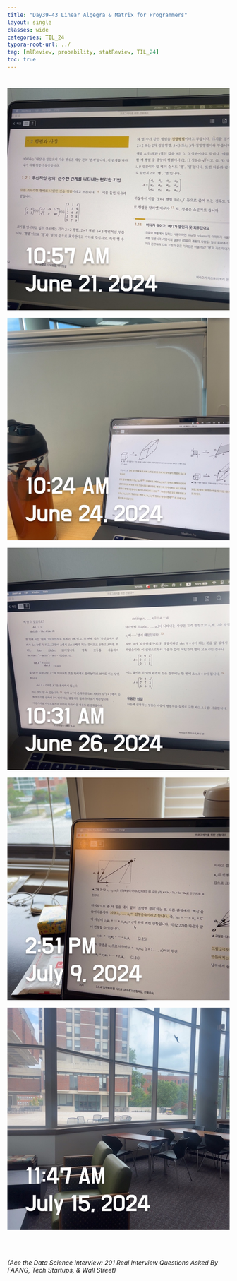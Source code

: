 ```yaml
---
title: "Day39-43 Linear Algegra & Matrix for Programmers"
layout: single
classes: wide
categories: TIL_24
typora-root-url: ../
tag: [mlReview, probability, statReview, TIL_24]
toc: true 
---
```


# 

![B457B861-8C6C-41B1-928E-BC958A20FD07_1_105_c](/images/2024-07-31-TIL24_Extra_Days(Day39-43)/B457B861-8C6C-41B1-928E-BC958A20FD07_1_105_c.jpeg)

![5E1AC6FA-D861-4134-9E70-992F2F6F37B3_1_105_c](/images/2024-07-31-TIL24_Extra_Days(Day39-43)/5E1AC6FA-D861-4134-9E70-992F2F6F37B3_1_105_c.jpeg)

![E244ACA1-40FF-4FD9-A847-F2D5085FD10E_1_105_c](/images/2024-07-31-TIL24_Extra_Days(Day39-43)/E244ACA1-40FF-4FD9-A847-F2D5085FD10E_1_105_c.jpeg)

![66C5DF58-519E-4BD4-9B7D-23FF83C4FD7F_1_105_c](/images/2024-07-31-TIL24_Extra_Days(Day39-43)/66C5DF58-519E-4BD4-9B7D-23FF83C4FD7F_1_105_c.jpeg)

![F2B28F86-A8AA-4BDB-858D-E0D45C8110B4_1_105_c](/images/2024-07-31-TIL24_Extra_Days(Day39-43)/F2B28F86-A8AA-4BDB-858D-E0D45C8110B4_1_105_c.jpeg)

<br><br>

*(Ace the Data Science Interview: 201 Real Interview Questions Asked By FAANG, Tech Startups, & Wall Street)*





<br><br>

